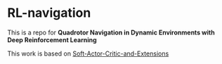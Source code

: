 # RL-navigation

This is a repo for **Quadrotor Navigation in Dynamic Environments with Deep Reinforcement Learning**

This work is based on [Soft-Actor-Critic-and-Extensions]()
